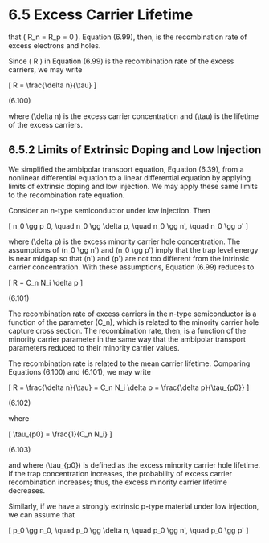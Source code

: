 # 6.5 Excess Carrier Lifetime

that \( R_n = R_p = 0 \). Equation (6.99), then, is the recombination rate of excess electrons and holes.

Since \( R \) in Equation (6.99) is the recombination rate of the excess carriers, we may write

\[
R = \frac{\delta n}{\tau}
\]

(6.100)

where \(\delta n\) is the excess carrier concentration and \(\tau\) is the lifetime of the excess carriers.

## 6.5.2 Limits of Extrinsic Doping and Low Injection

We simplified the ambipolar transport equation, Equation (6.39), from a nonlinear differential equation to a linear differential equation by applying limits of extrinsic doping and low injection. We may apply these same limits to the recombination rate equation.

Consider an n-type semiconductor under low injection. Then

\[
n_0 \gg p_0, \quad n_0 \gg \delta p, \quad n_0 \gg n', \quad n_0 \gg p'
\]

where \(\delta p\) is the excess minority carrier hole concentration. The assumptions of \(n_0 \gg n'\) and \(n_0 \gg p'\) imply that the trap level energy is near midgap so that \(n'\) and \(p'\) are not too different from the intrinsic carrier concentration. With these assumptions, Equation (6.99) reduces to

\[
R = C_n N_i \delta p
\]

(6.101)

The recombination rate of excess carriers in the n-type semiconductor is a function of the parameter \(C_n\), which is related to the minority carrier hole capture cross section. The recombination rate, then, is a function of the minority carrier parameter in the same way that the ambipolar transport parameters reduced to their minority carrier values.

The recombination rate is related to the mean carrier lifetime. Comparing Equations (6.100) and (6.101), we may write

\[
R = \frac{\delta n}{\tau} = C_n N_i \delta p = \frac{\delta p}{\tau_{p0}}
\]

(6.102)

where

\[
\tau_{p0} = \frac{1}{C_n N_i}
\]

(6.103)

and where \(\tau_{p0}\) is defined as the excess minority carrier hole lifetime. If the trap concentration increases, the probability of excess carrier recombination increases; thus, the excess minority carrier lifetime decreases.

Similarly, if we have a strongly extrinsic p-type material under low injection, we can assume that

\[
p_0 \gg n_0, \quad p_0 \gg \delta n, \quad p_0 \gg n', \quad p_0 \gg p'
\]